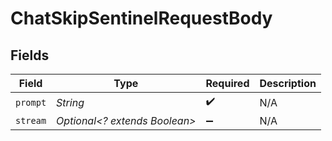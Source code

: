 # ChatSkipSentinelRequestBody


## Fields

| Field                         | Type                          | Required                      | Description                   |
| ----------------------------- | ----------------------------- | ----------------------------- | ----------------------------- |
| `prompt`                      | *String*                      | :heavy_check_mark:            | N/A                           |
| `stream`                      | *Optional<? extends Boolean>* | :heavy_minus_sign:            | N/A                           |